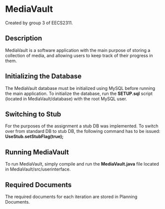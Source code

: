 # MediaVault

Created by group 3 of EECS2311.

## Description
MediaVault is a software application with the main purpose of storing a collection of media, and allowing users to keep track of their progress in them. 

## Initializing the Database
The MediaVault database must be initialized using MySQL before running the main application.
To initialize the database, run the **SETUP.sql** script (located in MediaVault/database) with the root MySQL user.

## Switching to Stub
For the purposes of the assignment a stub DB was implemented. To switch over from standard DB to stub DB, the following command has to be issued: **UseStub.setStubFlag(true);**

## Running MediaVault
To run MediaVault, simply compile and run the **MediaVault.java** file located in MediaVault/src/userinterface.

## Required Documents
The required documents for each iteration are stored in Planning Documents.
